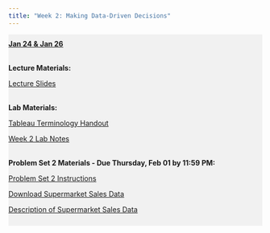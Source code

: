 ```yaml
---
title: "Week 2: Making Data-Driven Decisions"
---
```


<div style="background-color:rgba(0, 0, 0, 0.0470588); text-align:left; vertical-align: middle; padding:10px 0;">
<b><u>Jan 24 & Jan 26</u></b> <br> <br>

<b>Lecture Materials:</b> <br>


<a  href="/materials/unit_00/week_02/lecture_00_week_02.html" target="_blank">Lecture Slides</a> <br> <br>


<b>Lab Materials:</b> <br>


<a  href="/materials/unit_00/week_01/handout_00_week_01.html" target="_blank">Tableau Terminology Handout</a> <br>

<a  href="/materials/unit_00/week_02/lab_00_week_02.html" target="_blank">Week 2 Lab Notes</a> <br> <br>


<b>Problem Set 2 Materials - Due Thursday, Feb 01 by 11:59 PM:</b> <br>

<a  href="/materials/unit_00/week_02/ps2.html" target="_blank">Problem Set 2 Instructions</a> <br>

<a  href="/materials/unit_00/inputs/supermarket_sales.csv" download>Download Supermarket Sales Data</a> <br>

<a  href="/materials/unit_00/inputs/supermarketdata_describe.html" target="_blank">Description of Supermarket Sales Data</a>

</div>

<br> 